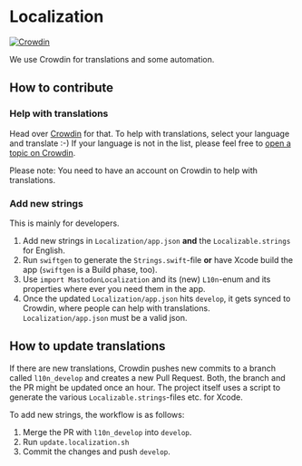 # Localization
[![Crowdin](https://badges.crowdin.net/mastodon-for-ios/localized.svg)](https://crowdin.com/project/mastodon-for-ios)

We use Crowdin for translations and some automation.

## How to contribute

### Help with translations

Head over [Crowdin][crowdin-mastodon-ios] for that. To help with translations, select your language and translate :-) If your language is not in the list, please feel free to [open a topic on Crowdin](crowdin-mastodon-ios-discussions).

Please note: You need to have an account on Crowdin to help with translations.

### Add new strings

This is mainly for developers.

1. Add new strings in `Localization/app.json` **and** the `Localizable.strings` for English.
2. Run `swiftgen` to generate the `Strings.swift`-file **or** have Xcode build the app (`swiftgen` is a Build phase, too).
3. Use `import MastodonLocalization` and its (new) `L10n`-enum and its properties where ever you need them in the app.
4. Once the updated `Localization/app.json` hits `develop`, it gets synced to Crowdin, where people can help with translations. `Localization/app.json` must be a valid json.

## How to update translations

If there are new translations, Crowdin pushes new commits to a branch called `l10n_develop` and creates a new Pull Request. Both, the branch and the PR might be updated once an hour. The project itself uses a script to generate the various `Localizable.strings`-files etc. for Xcode.

To add new strings, the workflow is as follows:

1. Merge the PR with `l10n_develop` into `develop`. 
2. Run `update.localization.sh`
3. Commit the changes and push `develop`.

[crowdin-mastodon-ios]: https://crowdin.com/project/mastodon-for-ios
[crowdin-mastodon-ios-discussions]: https://crowdin.com/project/mastodon-for-ios/discussions